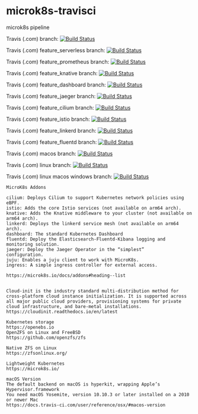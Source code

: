 # microk8s-travisci
microk8s pipeline

Travis (.com)   branch:
[![Build Status](https://travis-ci.com/githubfoam/microk8s-travisci.svg?branch=master)](https://travis-ci.com/githubfoam/microk8s-travisci)  

Travis (.com) feature_serverless branch:
[![Build Status](https://travis-ci.com/githubfoam/microk8s-travisci.svg?branch=feature_serverless)](https://travis-ci.com/githubfoam/microk8s-travisci) 

Travis (.com)  feature_prometheus  branch:
[![Build Status](https://travis-ci.com/githubfoam/microk8s-travisci.svg?branch=feature_prometheus)](https://travis-ci.com/githubfoam/microk8s-travisci) 

Travis (.com)  feature_knative branch:
[![Build Status](https://travis-ci.com/githubfoam/microk8s-travisci.svg?branch=feature_knative)](https://travis-ci.com/githubfoam/microk8s-travisci) 

Travis (.com)  feature_dashboard branch:
[![Build Status](https://travis-ci.com/githubfoam/microk8s-travisci.svg?branch=feature_dashboard)](https://travis-ci.com/githubfoam/microk8s-travisci) 

Travis (.com)   feature_jaeger  branch:
[![Build Status](https://travis-ci.com/githubfoam/microk8s-travisci.svg?branch=feature_jaeger)](https://travis-ci.com/githubfoam/microk8s-travisci) 

Travis (.com)   feature_cilium  branch:
[![Build Status](https://travis-ci.com/githubfoam/microk8s-travisci.svg?branch=feature_cilium)](https://travis-ci.com/githubfoam/microk8s-travisci) 

Travis (.com)   feature_istio  branch:
[![Build Status](https://travis-ci.com/githubfoam/microk8s-travisci.svg?branch=feature_istio)](https://travis-ci.com/githubfoam/microk8s-travisci)

Travis (.com)   feature_linkerd  branch:
[![Build Status](https://travis-ci.com/githubfoam/microk8s-travisci.svg?branch=feature_linkerd)](https://travis-ci.com/githubfoam/microk8s-travisci)

Travis (.com)   feature_fluentd  branch:
[![Build Status](https://travis-ci.com/githubfoam/microk8s-travisci.svg?branch=feature_juju)](https://travis-ci.com/githubfoam/microk8s-travisci)

Travis (.com)   macos  branch:
[![Build Status](https://travis-ci.com/githubfoam/microk8s-travisci.svg?branch=macos)](https://travis-ci.com/githubfoam/microk8s-travisci)

Travis (.com)   linux  branch:
[![Build Status](https://travis-ci.com/githubfoam/microk8s-travisci.svg?branch=linux)](https://travis-ci.com/githubfoam/microk8s-travisci)

Travis (.com)   linux macos windows  branch:
[![Build Status](https://travis-ci.com/githubfoam/microk8s-travisci.svg?branch=maclinwin)](https://travis-ci.com/githubfoam/microk8s-travisci)

~~~~
MicroK8s Addons

cilium: Deploys Cilium to support Kubernetes network policies using eBPF.
istio: Adds the core Istio services (not available on arm64 arch).
knative: Adds the Knative middleware to your cluster (not available on arm64 arch).
linkerd: Deploys the linkerd service mesh (not available on arm64 arch).
dashboard: The standard Kubernetes Dashboard
fluentd: Deploy the Elasticsearch-Fluentd-Kibana logging and
monitoring solution.
jaeger: Deploy the Jaeger Operator in the “simplest”
configuration.
juju: Enables a juju client to work with MicroK8s.
ingress: A simple ingress controller for external access.

https://microk8s.io/docs/addons#heading--list
~~~~

~~~~

Cloud-init is the industry standard multi-distribution method for cross-platform cloud instance initialization. It is supported across all major public cloud providers, provisioning systems for private cloud infrastructure, and bare-metal installations.
https://cloudinit.readthedocs.io/en/latest

Kubernetes storage
https://openebs.io
OpenZFS on Linux and FreeBSD
https://github.com/openzfs/zfs

Native ZFS on Linux
https://zfsonlinux.org/

Lightweight Kubernetes
https://microk8s.io/

macOS Version
The default backend on macOS is hyperkit, wrapping Apple’s Hypervisor.framework
You need macOS Yosemite, version 10.10.3 or later installed on a 2010 or newer Mac
https://docs.travis-ci.com/user/reference/osx/#macos-version
~~~~
